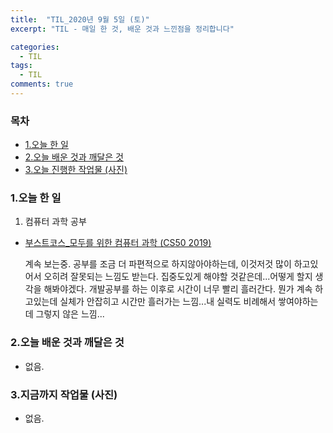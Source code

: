 ```yaml
---
title:  "TIL_2020년 9월 5일 (토)"
excerpt: "TIL - 매일 한 것, 배운 것과 느낀점을 정리합니다"

categories:
  - TIL
tags:
  - TIL
comments: true
---
```



<h3>목차</h3>

- [1.오늘 한 일](#1오늘-한-일)
- [2.오늘 배운 것과 깨달은 것](#2오늘-배운-것과-깨달은-것)
- [3.오늘 진행한 작업물 (사진)](#3오늘-진행한-작업물-사진)
  

### 1.오늘 한 일
    
1. 컴퓨터 과학 공부
  - [부스트코스_모두를 위한 컴퓨터 과학 (CS50 2019)](https://www.edwith.org/boostcourse-cs-050/joinLectures/41307)
   
    계속 보는중. 공부를 조금 더 파편적으로 하지않아야하는데, 이것저것 많이 하고있어서 오히려 잘못되는 느낌도 받는다.
    집중도있게 해야할 것같은데...어떻게 할지 생각을 해봐야겠다. 개발공부를 하는 이후로 시간이 너무 빨리 흘러간다.
    뭔가 계속 하고있는데 실체가 안잡히고 시간만 흘러가는 느낌...내 실력도 비례해서 쌓여야하는데 그렇지 않은 느낌...
    

### 2.오늘 배운 것과 깨달은 것

- 없음.

### 3.지금까지 작업물 (사진)

- 없음.